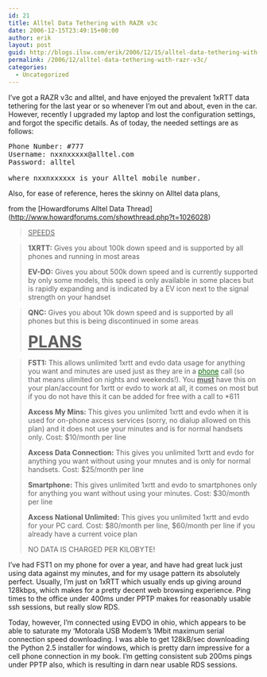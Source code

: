 ```yaml
---
id: 21
title: Alltel Data Tethering with RAZR v3c
date: 2006-12-15T23:49:15+00:00
author: erik
layout: post
guid: http://blogs.ilsw.com/erik/2006/12/15/alltel-data-tethering-with-razr-v3c/
permalink: /2006/12/alltel-data-tethering-with-razr-v3c/
categories:
  - Uncategorized
---
```

I&#8217;ve got a RAZR v3c and alltel, and have enjoyed the prevalent 1xRTT data tethering for the last year or so whenever I&#8217;m out and about, even in the car. However, recently I upgraded my laptop and lost the configuration settings, and forgot the specific details. As of today, the needed settings are as follows:

<pre>Phone Number: #777
Username: nxxnxxxxx@alltel.com
Password: alltel

where nxxnxxxxxx is your Alltel mobile number.
</pre>

Also, for ease of reference, heres the skinny on Alltel data plans,
  
from the \[Howardforums Alltel Data Thread\](http://www.howardforums.com/showthread.php?t=1026028)

> <u>SPEEDS</u></b></font>
  
> **1XRTT:** Gives you about 100k down speed and is supported by all phones and running in most areas
> 
> **EV-DO:** Gives you about 500k down speed and is currently supported by only some models, this speed is only available in some places but is rapidly expanding and is indicated by a EV icon next to the signal strength on your handset
  
> **QNC:** Gives you about 10k down speed and is supported by all phones but this is being discontinued in some areas
> 
> <font size="6"><b><u>PLANS</u></b></font>
  
> **FST1:** This allows unlimited 1xrtt and <span nd="2" class="highlight">evdo</span> data usage for anything you want and minutes are used just as they are in a <a itxtdid="3148825" target="_blank" href="#" style="border-bottom: 0.075em solid darkgreen; font-weight: normal; font-size: 100%; text-decoration: underline; color: darkgreen; background-color: transparent; padding-bottom: 1px;" class="iAs">phone</a> call (so that means ulimited on nights and weekends!). You <u>**must**</u> have this on your plan/account for 1xrtt or <span nd="3" class="highlight">evdo</span> to work at all, it comes on most but if you do not have this it can be added for free with a call to *611
> 
> **Axcess My Mins:** This gives you unlimited 1xrtt and evdo when it is used for on-phone axcess services (sorry, no dialup allowed on this plan) and it does not use your minutes and is for normal handsets only. Cost: $10/month per line
> 
> **Axcess Data Connection:** This gives you unlimited 1xrtt and <span nd="5" class="highlight">evdo</span> for anything you want without using your mnutes and is only for normal handsets. Cost: $25/month per line
> 
> **Smartphone:** This gives unlimited 1xrtt and <span nd="6" class="highlight">evdo</span> to smartphones only for anything you want without using your minutes. Cost: $30/month per line
> 
> **Axcess National Unlimited:** This gives you unlimited 1xrtt and evdo for your PC card. Cost: $80/month per line, $60/month per line if you already have a current voice plan
> 
> NO DATA IS CHARGED PER KILOBYTE! 

I&#8217;ve had FST1 on my phone for over a year, and have had great luck just using data against my minutes, and for my usage pattern its absolutely perfect. Usually, I&#8217;m just on 1xRTT which usually ends up giving around 128kbps, which makes for a pretty decent web browsing experience. Ping times to the office under 400ms under PPTP makes for reasonably usable ssh sessions, but really slow RDS.

Today, however, I&#8217;m connected using EVDO in ohio, which appears to be able to saturate my &#8216;Motorala USB Modem&#8217;s 1Mbit maximum serial connection speed downloading. I was able to get 128kB/sec downloading the Python 2.5 installer for windows, which is pretty darn impressive for a cell phone connection in my book. I&#8217;m getting consistent sub 200ms pings under PPTP also, which is resulting in darn near usable RDS sessions.